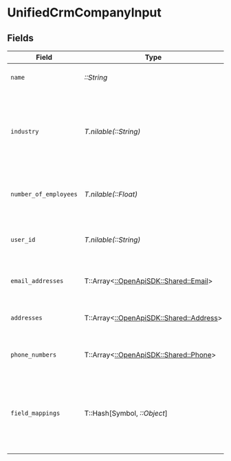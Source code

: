# UnifiedCrmCompanyInput


## Fields

| Field                                                                             | Type                                                                              | Required                                                                          | Description                                                                       |
| --------------------------------------------------------------------------------- | --------------------------------------------------------------------------------- | --------------------------------------------------------------------------------- | --------------------------------------------------------------------------------- |
| `name`                                                                            | *::String*                                                                        | :heavy_check_mark:                                                                | The name of the company                                                           |
| `industry`                                                                        | *T.nilable(::String)*                                                             | :heavy_minus_sign:                                                                | The industry of the company. Authorized values can be found in the Industry enum. |
| `number_of_employees`                                                             | *T.nilable(::Float)*                                                              | :heavy_minus_sign:                                                                | The number of employees of the company                                            |
| `user_id`                                                                         | *T.nilable(::String)*                                                             | :heavy_minus_sign:                                                                | The UUID of the user who owns the company                                         |
| `email_addresses`                                                                 | T::Array<[::OpenApiSDK::Shared::Email](../../models/shared/email.md)>             | :heavy_minus_sign:                                                                | The email addresses of the company                                                |
| `addresses`                                                                       | T::Array<[::OpenApiSDK::Shared::Address](../../models/shared/address.md)>         | :heavy_minus_sign:                                                                | The addresses of the company                                                      |
| `phone_numbers`                                                                   | T::Array<[::OpenApiSDK::Shared::Phone](../../models/shared/phone.md)>             | :heavy_minus_sign:                                                                | The phone numbers of the company                                                  |
| `field_mappings`                                                                  | T::Hash[Symbol, *::Object*]                                                       | :heavy_minus_sign:                                                                | The custom field mappings of the company between the remote 3rd party & Panora    |
